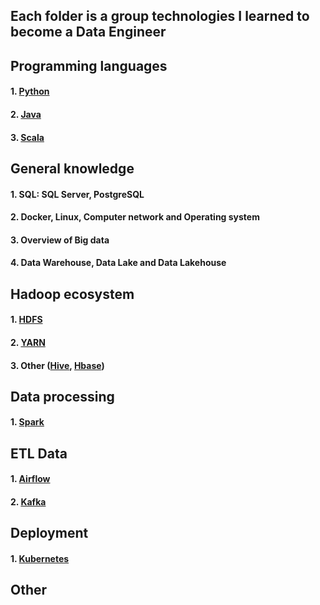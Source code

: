 ## Each folder is a group technologies I learned to become a Data Engineer

## Programming languages
#### 1. [Python](programming_languages/python)
#### 2. [Java](programming_languages/java)
#### 3. [Scala](programming_languages/scala)

## General knowledge
#### 1. SQL: SQL Server, PostgreSQL
#### 2. Docker, Linux, Computer network and Operating system
#### 3. Overview of Big data
#### 4. Data Warehouse, Data Lake and Data Lakehouse

## Hadoop ecosystem
#### 1. [HDFS](hadoop/hdfs)
#### 2. [YARN](hadoop/yarn)
#### 3. Other ([Hive](hadoop/hive), [Hbase](hadoop/hbase))

## Data processing
#### 1. [Spark](data_processing/spark)

## ETL Data
#### 1. [Airflow](etl_data/airflow)
#### 2. [Kafka](etl_data/kafka)

## Deployment
#### 1. [Kubernetes](deployment/kubernetes)

## Other
